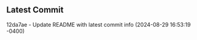 
## Latest Commit
12da7ae - Update README with latest commit info (2024-08-29 16:53:19 -0400) <Yunxi-Zhou>
